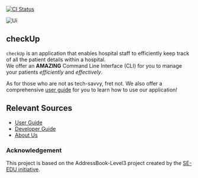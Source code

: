 [![CI Status](https://github.com/AY2223S1-CS2103T-W16-3/tp/workflows/Java%20CI/badge.svg)](https://github.com/AY2223S1-CS2103T-W16-3/tp/actions)

![Ui](docs/images/Ui.png)

## checkUp

`checkUp` is an application that enables hospital staff to efficiently keep track of all the patient details within a hospital.  
We offer an **AMAZING** Command Line Interface (CLI) for you to manage your patients *efficiently* and *effectively*.  

As for those who are not as tech-savvy, fret not.
We also offer a comprehensive [user guide](docs/UserGuide.md) for you to learn how to use our application!

## Relevant Sources
- [User Guide](docs/UserGuide.md)
- [Developer Guide](docs/DeveloperGuide.md)
- [About Us](docs/AboutUs.md)

### Acknowledgement

This project is based on the AddressBook-Level3 project created by the [SE-EDU initiative](https://se-education.org).
